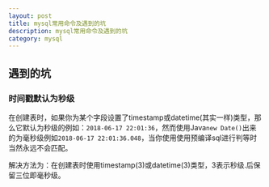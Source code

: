 ```yaml
---
layout: post
title: mysql常用命令及遇到的坑
description: mysql常用命令及遇到的坑
category: mysql
---
```


## 遇到的坑
### 时间戳默认为秒级
在创建表时，如果你为某个字段设置了timestamp或datetime(其实一样)类型，那么它默认为秒级的例如：`2018-06-17 22:01:36`，然而使用Java`new Date()`出来的为毫秒级例如`2018-06-17 22:01:36.048`，当你使用使用预编译sql进行判等时当然永远不会匹配。

解决方法为：在创建表时使用timestamp(3)或datetime(3)类型，3表示秒级.后保留三位即毫秒级。
